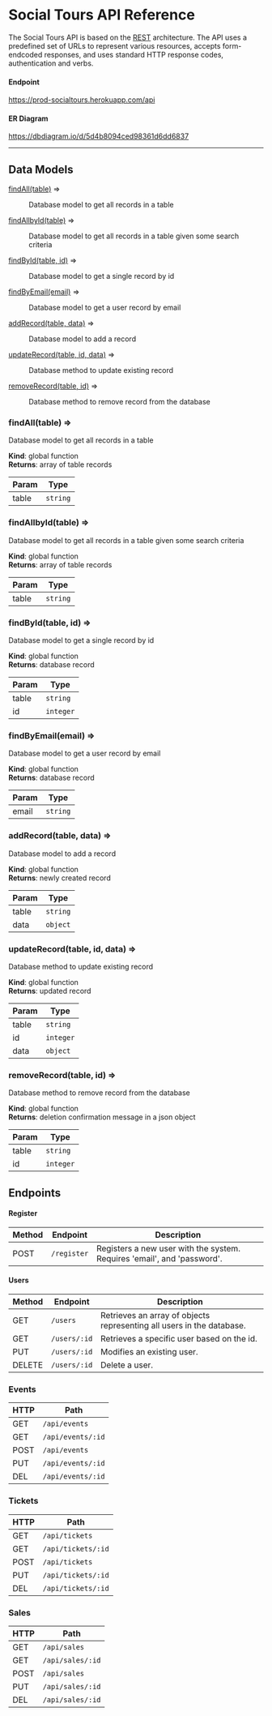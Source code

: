 # Social Tours API Reference

The Social Tours API is based on the [REST](https://en.wikipedia.org/wiki/Representational_state_transfer) architecture. The API uses a predefined set of URLs to represent various resources, accepts form-endcoded responses, and uses standard HTTP response codes, authentication and verbs.

#### Endpoint

https://prod-socialtours.herokuapp.com/api

#### ER Diagram

https://dbdiagram.io/d/5d4b8094ced98361d6dd6837

---

## Data Models

<dl>
<dt><a href="#findAll">findAll(table)</a> ⇒</dt>
<dd><p>Database model to get all records in a table</p>
</dd>
<dt><a href="#findAllbyId">findAllbyId(table)</a> ⇒</dt>
<dd><p>Database model to get all records in a table given some search criteria</p>
</dd>
<dt><a href="#findById">findById(table, id)</a> ⇒</dt>
<dd><p>Database model to get a single record by id</p>
</dd>
<dt><a href="#findByEmail">findByEmail(email)</a> ⇒</dt>
<dd><p>Database model to get a user record by email</p>
</dd>
<dt><a href="#addRecord">addRecord(table, data)</a> ⇒</dt>
<dd><p>Database model to add a record</p>
</dd>
<dt><a href="#updateRecord">updateRecord(table, id, data)</a> ⇒</dt>
<dd><p>Database method to update existing record</p>
</dd>
<dt><a href="#removeRecord">removeRecord(table, id)</a> ⇒</dt>
<dd><p>Database method to remove record from the database</p>
</dd>
</dl>

<a name="findAll"></a>

### findAll(table) ⇒

Database model to get all records in a table

**Kind**: global function  
**Returns**: array of table records

| Param | Type                |
| ----- | ------------------- |
| table | <code>string</code> |

<a name="findAllbyId"></a>

### findAllbyId(table) ⇒

Database model to get all records in a table given some search criteria

**Kind**: global function  
**Returns**: array of table records

| Param | Type                |
| ----- | ------------------- |
| table | <code>string</code> |

<a name="findById"></a>

### findById(table, id) ⇒

Database model to get a single record by id

**Kind**: global function  
**Returns**: database record

| Param | Type                 |
| ----- | -------------------- |
| table | <code>string</code>  |
| id    | <code>integer</code> |

<a name="findByEmail"></a>

### findByEmail(email) ⇒

Database model to get a user record by email

**Kind**: global function  
**Returns**: database record

| Param | Type                |
| ----- | ------------------- |
| email | <code>string</code> |

<a name="addRecord"></a>

### addRecord(table, data) ⇒

Database model to add a record

**Kind**: global function  
**Returns**: newly created record

| Param | Type                |
| ----- | ------------------- |
| table | <code>string</code> |
| data  | <code>object</code> |

<a name="updateRecord"></a>

### updateRecord(table, id, data) ⇒

Database method to update existing record

**Kind**: global function  
**Returns**: updated record

| Param | Type                 |
| ----- | -------------------- |
| table | <code>string</code>  |
| id    | <code>integer</code> |
| data  | <code>object</code>  |

<a name="removeRecord"></a>

### removeRecord(table, id) ⇒

Database method to remove record from the database

**Kind**: global function  
**Returns**: deletion confirmation message in a json object

| Param | Type                 |
| ----- | -------------------- |
| table | <code>string</code>  |
| id    | <code>integer</code> |

## Endpoints

#### Register

| Method | Endpoint    | Description                                                             |
| ------ | ----------- | ----------------------------------------------------------------------- |
| POST   | `/register` | Registers a new user with the system. Requires 'email', and 'password'. |

#### Users

| Method | Endpoint     | Description                                                           |
| ------ | ------------ | --------------------------------------------------------------------- |
| GET    | `/users`     | Retrieves an array of objects representing all users in the database. |
| GET    | `/users/:id` | Retrieves a specific user based on the id.                            |
| PUT    | `/users/:id` | Modifies an existing user.                                            |
| DELETE | `/users/:id` | Delete a user.                                                        |

### Events

| HTTP | Path                         |
| ---- | ---------------------------- |
| GET  | <code>/api/events</code>     |
| GET  | <code>/api/events/:id</code> |
| POST | <code>/api/events</code>     |
| PUT  | <code>/api/events/:id</code> |
| DEL  | <code>/api/events/:id</code> |

### Tickets

| HTTP | Path                          |
| ---- | ----------------------------- |
| GET  | <code>/api/tickets</code>     |
| GET  | <code>/api/tickets/:id</code> |
| POST | <code>/api/tickets</code>     |
| PUT  | <code>/api/tickets/:id</code> |
| DEL  | <code>/api/tickets/:id</code> |

### Sales

| HTTP | Path                        |
| ---- | --------------------------- |
| GET  | <code>/api/sales</code>     |
| GET  | <code>/api/sales/:id</code> |
| POST | <code>/api/sales</code>     |
| PUT  | <code>/api/sales/:id</code> |
| DEL  | <code>/api/sales/:id</code> |
